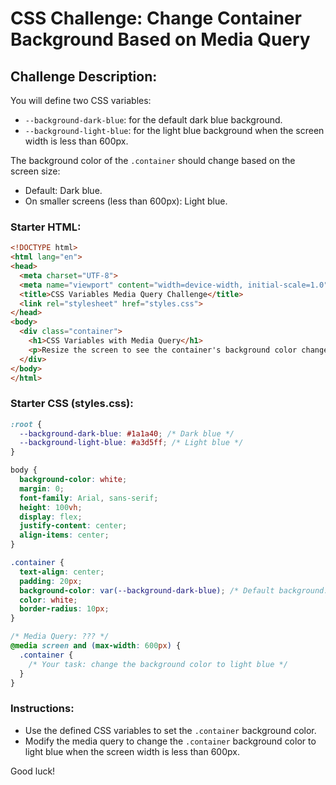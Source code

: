 
# CSS Challenge: Change Container Background Based on Media Query

## Challenge Description:
You will define two CSS variables:
- `--background-dark-blue`: for the default dark blue background.
- `--background-light-blue`: for the light blue background when the screen width is less than 600px.

The background color of the `.container` should change based on the screen size:
- Default: Dark blue.
- On smaller screens (less than 600px): Light blue.

### Starter HTML:

```html
<!DOCTYPE html>
<html lang="en">
<head>
  <meta charset="UTF-8">
  <meta name="viewport" content="width=device-width, initial-scale=1.0">
  <title>CSS Variables Media Query Challenge</title>
  <link rel="stylesheet" href="styles.css">
</head>
<body>
  <div class="container">
    <h1>CSS Variables with Media Query</h1>
    <p>Resize the screen to see the container's background color change!</p>
  </div>
</body>
</html>
```

### Starter CSS (styles.css):

```css
:root {
  --background-dark-blue: #1a1a40; /* Dark blue */
  --background-light-blue: #a3d5ff; /* Light blue */
}

body {
  background-color: white;
  margin: 0;
  font-family: Arial, sans-serif;
  height: 100vh;
  display: flex;
  justify-content: center;
  align-items: center;
}

.container {
  text-align: center;
  padding: 20px;
  background-color: var(--background-dark-blue); /* Default background: dark blue */
  color: white;
  border-radius: 10px;
}

/* Media Query: ??? */
@media screen and (max-width: 600px) {
  .container {
    /* Your task: change the background color to light blue */
  }
}
```

### Instructions:
- Use the defined CSS variables to set the `.container` background color.
- Modify the media query to change the `.container` background color to light blue when the screen width is less than 600px.

Good luck!

